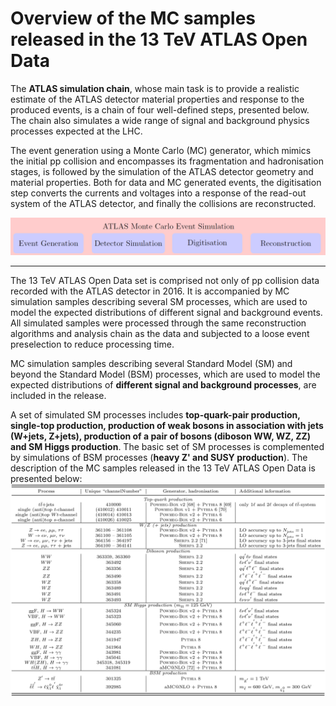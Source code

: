 # Overview of the MC samples released in the 13 TeV ATLAS Open Data

The **ATLAS simulation chain**, whose main task is to provide a realistic estimate of the ATLAS detector material properties and response to the produced events, is a chain of four well-defined steps, presented below. The chain also simulates a wide range of signal and background physics processes expected at the LHC.

The event generation using a Monte Carlo (MC) generator, which mimics the initial pp collision and encompasses its fragmentation and hadronisation stages, is followed by the simulation of the ATLAS detector geometry and material properties. Both for data and MC generated events, the digitisation step converts the currents and voltages into a response of the read-out system of the ATLAS detector, and finally the collisions are reconstructed.

![](pictures/steps.png)


---


The 13 TeV ATLAS Open Data set is comprised not only of pp collision data recorded with the ATLAS detector in 2016. It is accompanied by MC simulation samples describing several SM processes, which are used to model the expected distributions of different signal and background events. All simulated samples were processed through the same reconstruction algorithms and analysis chain as the data and subjected to a loose event preselection to reduce processing time. 

MC simulation samples describing several Standard Model (SM) and beyond the Standard Model (BSM) processes, which are used to model the expected distributions of **different signal and background processes**, are included in the release. 

A set of simulated SM processes includes **top-quark-pair production, single-top production, production of weak bosons in association with jets (W+jets, Z+jets), production of a pair of bosons (diboson WW, WZ, ZZ) and SM Higgs production**. The basic set of SM processes is complemented by simulations of BSM processes (**heavy Z' and SUSY production**). The description of the MC samples released in the 13 TeV ATLAS Open Data is presented below:
![](pictures/tab_06.png)

